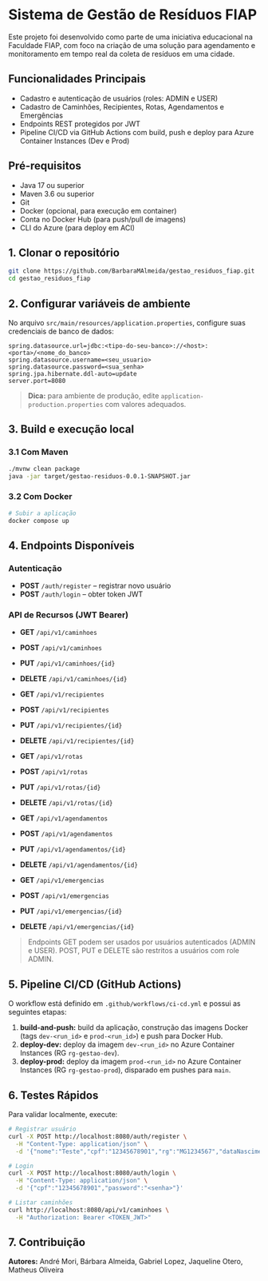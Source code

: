 # Sistema de Gestão de Resíduos FIAP

Este projeto foi desenvolvido como parte de uma iniciativa educacional na Faculdade FIAP, com foco na criação de uma solução para agendamento e monitoramento em tempo real da coleta de resíduos em uma cidade.

## Funcionalidades Principais

- Cadastro e autenticação de usuários (roles: ADMIN e USER)
- Cadastro de Caminhões, Recipientes, Rotas, Agendamentos e Emergências
- Endpoints REST protegidos por JWT
- Pipeline CI/CD via GitHub Actions com build, push e deploy para Azure Container Instances (Dev e Prod)

## Pré-requisitos

- Java 17 ou superior
- Maven 3.6 ou superior
- Git
- Docker (opcional, para execução em container)
- Conta no Docker Hub (para push/pull de imagens)
- CLI do Azure (para deploy em ACI)

## 1. Clonar o repositório

```bash
git clone https://github.com/BarbaraMAlmeida/gestao_residuos_fiap.git
cd gestao_residuos_fiap
```

## 2. Configurar variáveis de ambiente

No arquivo `src/main/resources/application.properties`, configure suas credenciais de banco de dados:

```properties
spring.datasource.url=jdbc:<tipo-do-seu-banco>://<host>:<porta>/<nome_do_banco>
spring.datasource.username=<seu_usuario>
spring.datasource.password=<sua_senha>
spring.jpa.hibernate.ddl-auto=update
server.port=8080
```

> **Dica:** para ambiente de produção, edite `application-production.properties` com valores adequados.

## 3. Build e execução local

### 3.1 Com Maven

```bash
./mvnw clean package
java -jar target/gestao-residuos-0.0.1-SNAPSHOT.jar
```

### 3.2 Com Docker

```bash
# Subir a aplicação
docker compose up
```

## 4. Endpoints Disponíveis

### Autenticação

- **POST** `/auth/register` – registrar novo usuário
- **POST** `/auth/login` – obter token JWT

### API de Recursos (JWT Bearer)

- **GET**  `/api/v1/caminhoes`

- **POST** `/api/v1/caminhoes`

- **PUT**  `/api/v1/caminhoes/{id}`

- **DELETE** `/api/v1/caminhoes/{id}`

- **GET**  `/api/v1/recipientes`

- **POST** `/api/v1/recipientes`

- **PUT**  `/api/v1/recipientes/{id}`

- **DELETE** `/api/v1/recipientes/{id}`

- **GET**  `/api/v1/rotas`

- **POST** `/api/v1/rotas`

- **PUT**  `/api/v1/rotas/{id}`

- **DELETE** `/api/v1/rotas/{id}`

- **GET**  `/api/v1/agendamentos`

- **POST** `/api/v1/agendamentos`

- **PUT**  `/api/v1/agendamentos/{id}`

- **DELETE** `/api/v1/agendamentos/{id}`

- **GET**  `/api/v1/emergencias`

- **POST** `/api/v1/emergencias`

- **PUT**  `/api/v1/emergencias/{id}`

- **DELETE** `/api/v1/emergencias/{id}`

> Endpoints GET podem ser usados por usuários autenticados (ADMIN e USER). POST, PUT e DELETE são restritos a usuários com role ADMIN.

## 5. Pipeline CI/CD (GitHub Actions)

O workflow está definido em `.github/workflows/ci-cd.yml` e possui as seguintes etapas:

1. **build-and-push:** build da aplicação, construção das imagens Docker (tags `dev-<run_id>` e `prod-<run_id>`) e push para Docker Hub.
2. **deploy-dev:** deploy da imagem `dev-<run_id>` no Azure Container Instances (RG `rg-gestao-dev`).
3. **deploy-prod:** deploy da imagem `prod-<run_id>` no Azure Container Instances (RG `rg-gestao-prod`), disparado em pushes para `main`.

## 6. Testes Rápidos

Para validar localmente, execute:

```bash
# Registrar usuário
curl -X POST http://localhost:8080/auth/register \
  -H "Content-Type: application/json" \
  -d '{"nome":"Teste","cpf":"12345678901","rg":"MG1234567","dataNascimento":"1990-01-01","orgaoExpedicao":"SSP","imagem":{"fileName":"test.jpg","base64":"..."},"telefone":"11900000000"}'

# Login
curl -X POST http://localhost:8080/auth/login \
  -H "Content-Type: application/json" \
  -d '{"cpf":"12345678901","password":"<senha>"}'

# Listar caminhões
curl http://localhost:8080/api/v1/caminhoes \
  -H "Authorization: Bearer <TOKEN_JWT>"
```

## 7. Contribuição

**Autores:** André Mori, Bárbara Almeida, Gabriel Lopez, Jaqueline Otero, Matheus Oliveira


